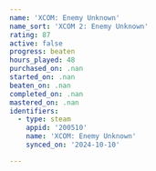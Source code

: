 ```yaml
---
name: 'XCOM: Enemy Unknown'
name_sort: 'XCOM 2: Enemy Unknown'
rating: 87
active: false
progress: beaten
hours_played: 48
purchased_on: .nan
started_on: .nan
beaten_on: .nan
completed_on: .nan
mastered_on: .nan
identifiers:
  - type: steam
    appid: '200510'
    name: 'XCOM: Enemy Unknown'
    synced_on: '2024-10-10'

---
```

